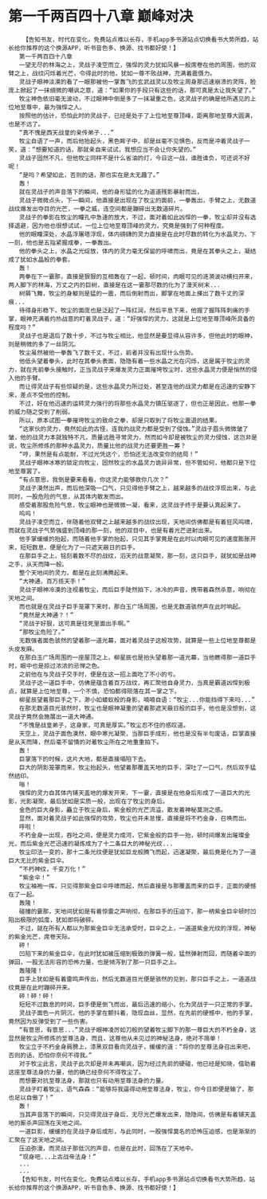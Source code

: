 # 第一千两百四十八章 巅峰对决
        【告知书友，时代在变化，免费站点难以长存，手机app多书源站点切换看书大势所趋，站长给你推荐的这个换源APP，听书音色多、换源、找书都好使！】
       第一千两百四十八章
       一望无尽的林海之上，灵战子凌空而立，强悍的灵力犹如风暴一般席卷在他的周围，他的双臂之上，战纹闪烁着光芒，令得此时的他，犹如一尊不败战神，充满着震慑力。
       灵战子眼神淡漠的看了一眼那被他一掌轰飞的玄武战灵以及牧尘周身那迅速崩溃的灵阵，脸庞上掀起了一抹细微的嘲讽之意，道：“如果你的手段只有这些的话，那可真是太让我失望了。”
       牧尘神色依旧毫无波动，不过眼神中倒是多了一抹凝重之色，这灵战子的确是他所遇见的上位地至尊中，最为强悍之人。
       按照他的估计，恐怕此时的灵战子，已经是处于了上位地至尊顶峰，距离那地至尊大圆满，也是不远了。
       “真不愧是西天战皇的亲传弟子...”
       牧尘自语了一声，而后他抬起头，黑色眸子中，却是丝毫不见惧色，反而是冲着灵战子一笑，道：“想要知道的话，那就亲自来试试，我想应当不会让你失望的。”
       灵战子固然不凡，但他牧尘同样不是什么省油的灯，今日这一战，谁胜谁负，可还说不好呢！
       “是吗？希望如此，否则的话，那也实在是太无趣了。”
       轰！
       就在灵战子的声音落下的瞬间，他的身形猛的化为道道残影暴射而出，
       灵战子微微点头，下一瞬间，他直接是出现在了牧尘的面前，一拳轰出，手臂之上，无数道战纹爆发出夺目的光芒，一拳之威，连空间都是蹦碎出无数道碎片。
       灵战子的拳影在牧尘的瞳孔中急速的放大，不过，面对着如此凶悍的一拳，牧尘却并没有选择退避，因为他也很想试试，一位上位地至尊顶峰的灵力，究竟是强到了何种程度。
       他的眼瞳深处，水晶浮屠塔浮现，体内磅礴的灵力直接是在此时尽数的转化为水晶灵力，下一刻，他也是五指紧握成拳，一拳轰出。
       他的拳头之上，水晶之光绽放，体内的灵力毫无保留的呼啸而出，竟是在其拳头之上，凝结成了犹如水晶般的拳套。
       轰！
       两拳在下一霎那，直接是狠狠的互相轰在了一起，顿时间，肉眼可见的涟漪波动横扫开来，两人脚下的林海，万丈之内的巨树，直接是在这一霎那尽数的化为了漫天树末...
       树屑飞舞，牧尘的身躯则是猛的一震，而后倒射而出，脚掌在地面上搽出了数千丈的深痕...
       待得身形稳下，牧尘的面庞也是泛起了一阵红润，然后平息下来，他握了握阵阵刺痛的手掌，眼神充满着灼热战意的盯着灵战子，道：“好强悍的灵力，这就是上位地至尊顶峰所具备的程度吗？”
       灵战子也是退后了数十步，不过与牧尘相比，他显然是要显得从容许多，但他此时的眼神，则是稍微的多了一丝阴沉。
       牧尘虽然被他一拳轰飞了数千丈，不过，前者并没有出现什么伤势。
       他低头望着拳头，此时在其拳头表面，隐隐有着一些水晶之光在闪烁，这是属于牧尘的灵力，就在先前拳头接触时，正当灵战子来爆发灵力正面摧垮牧尘时，这些水晶灵力便是悄然的侵入他的手臂。
       而让得灵战子有些惊疑的是，这些水晶灵力所过处，甚至连他的战灵力都是在迅速的安静下来，差点不受他的控制。
       不过，好在他迅速的运转灵力强行的将那些水晶灵力镇压驱逐了，但也正是因此，他那一拳的威力随之受到了削弱。
       所以，原本试图一拳摧垮牧尘的致命之拳，却是只取到了将牧尘震退的结果。
       “这家伙的灵力，竟然如此的古怪，连我的战灵力都是受到了侵蚀。”灵战子眉头微微皱了皱，他的战灵力本就独特不凡，质量远胜寻常灵力，然而如今却是被牧尘的灵力侵蚀，这岂非是说，牧尘所修炼的那种水晶灵力，质量比他的战灵力还要更胜一筹？
       “哼，果然是有点能耐，不过光凭这个，恐怕还无法改变你的结局！”
       灵战子眼神冰寒的锁定向牧尘，固然牧尘的水晶灵力诡异异常，但不管如何，他都只是下位地至尊罢了。
       “有点意思，我倒是要来看看，你这灵力能够救你几次？”
       灵战子漠然出声，而后他深吸一口气，只见得他手臂之上，越来越多的战纹浮现出来，与此同时，一股危险的气息，从其体内散发而出。
       感受着那股危险气息，牧尘眼神也是微微一凝，看来，这灵战子终于是要认真起来了。
       呜呜！
       灵战子凌空而立，伴随着他双臂之上越来越多的战纹出现，天地间仿佛都是有着狂风呜啸，而就在灵战子气势强盛到顶峰的那一刻，他的双目中，也是有着光芒迸射出来。
       他手掌缓缓的抬起，而随着他手掌的抬起，只见其手掌竟是在此时以肉眼可见的速度膨胀开来，短短数息，便是化为了一只遮天蔽日的巨手。
       在那巨手之上，铭刻着数不尽的战纹，滔天的战意凝聚，那一刻，这只巨手，就犹如是战神之手，从天而降一般。
       整个天地间的灵力，都是在此刻沸腾起来。
       “大神通，百万揽天手！”
       灵战子眼神冷漠的注视着牧尘，而后巨手陡然拍下，冰冷的声音，携带着森然杀意，响彻在天地之间。
       而也就是在灵战子巨手笼罩下来时，那白玉广场周围，也是无数道骇然声在此时响起。
       “竟然是大神通？！”
       “灵战子好狠，这可真是往死里面出手啊。”
       “那牧尘危险了。”
       无数强者面色骇然的望着那一道光幕，面对着灵战子这般攻势，就算是一些上位地至尊都是头皮发麻。
       在那白玉广场周围的一座屋顶之上，柳星辰也是抬头望着那一道光幕，当他瞧得那一道巨手时，眼中也是掠过浓浓的忌惮之色。
       之前他在与灵战子交手时，便是在这一招上面吃了不小的亏。
       灵战子这一道巨手中，仿佛是蕴含着百万战纹，再汇聚他自身灵力，当真是霸道凶悍到极点，就算是上位地至尊，一个不慎，恐怕都得陨落在其一掌之下。
       柳星辰望着那巨手之下，渺小如蝼蚁般的身影，喃喃自语：“牧尘...你能挡得下来吗...”
       在那无数道目光骇然时，牧尘也是眼神凝重的望着那遮天蔽日般的巨手，他也是没想到，这灵战子竟然会施展出一道大神通。
       “不愧是战皇弟子，这身家，可真是厚实。”牧尘忍不住的感叹道。
       天空上，灵战子面色漠然，眼中寒光凝聚，当那巨手成形，他也是没有半句废话，巨掌直接是从天而降，然后毫不留情的对着牧尘所在之地重重拍下。
       轰！
       巨掌落下的时候，这片大地，都是直接塌陷下去。
       巨大的阴影笼罩而来，牧尘抬起头，他望着那覆盖天地的巨手，深吐了一口气，然后双手猛然结印。
       嗡！
       强悍的灵力自其体内铺天盖地的爆发开来，下一霎，直接是在他身后形成了一道巨大的光影，光影凝聚，最后犹如是实质一般，出现在了牧尘的身后。
       金色的巨大身影，矗立于牧尘身后，紫金般的光芒流溢，散发着神秘莫测之感。
       显然，面对着灵战子如此强悍的攻势，牧尘也并未怠慢，直接是将不朽金身，召唤而出。
       呼啦！
       不朽金身一出现，吞吐之间，便是灵力成河，它紫金般的巨手一抬，顿时间爆发出璀璨金光，而后紫金光芒迅速的凝炼成为了十二条巨大的神秘光纹...
       牧尘印法一变的，那十二条光纹便是犹如巨龙般腾飞而起，迅速凝聚，最后竟是化为了一道巨大无比的紫金巨伞。
       “不朽神纹，千变万化！”
       “紫金伞！”
       牧尘袖袍一挥，只见得那紫金巨伞呼啸而起，然后直接是与那覆盖而来的巨手，正面的硬憾在了一起。
       轰隆！
       碰撞的霎那，天地间犹如是有着惊雷之声响彻，在那巨手的压迫下，那一柄紫金巨伞顿时凹陷出极限的弧度，犹如即将破碎。
       不过，就在所有人都以为那紫金巨伞无法承受时，巨伞之上，一道道紫金光纹的浮现，神秘的紫金光芒，席卷天际。
       砰！
       凹陷下来的紫金巨伞，在此时犹如被压缩到极致的弹簧一般，猛然弹射而回，而随着伞面的弹回，一股无法形容的恐怖力量，也是倾泻到了那一只巨手之上。
       轰隆隆！
       巨手上犹如是有着雷鸣声传出，然后无数道目光便是骇然的见到，那只巨手之上，一道道战纹竟是在此时蹦碎开来。
       砰！砰！砰！
       短短不过数息的时间，巨手便是倒飞而出，最后迅速的缩小，化为灵战子一只正常的手掌。
       灵战子面色一片阴沉，他的手掌在颤抖着，隐现血丝，显然，在先前的硬憾中，他的手掌，竟然因为反弹受到了一些伤害。
       “有意思，有意思...”灵战子眼神凌厉如刀般的望着牧尘脚下的那一尊巨大的不朽金身，这显然是牧尘所修炼的至尊法身，而且，这尊他从未见过的神秘法身，绝对不简单！
       牧尘立于不朽金身肩膀上，漆黑双目看向灵战子，缓缓的道：“将你的至尊法身召出来吧，否则的话，恐怕你奈何不得我。”
       对于牧尘此言，灵战子此次却是并未再嘲讽，因为经过先前的硬碰，他已经是知晓，借助着这座至尊法身的力量，他的确已经奈何不得牧尘了。
       而想要对抗至尊法身，那就也只有动用至尊法身的力量。
       灵战子盯着牧尘，语气森森：“能够将我逼得动用至尊法身，牧尘，你今日即便是输了，那也足以自傲了！”
       轰！
       当其声音落下的瞬间，只见得灵战子身后，无尽光芒爆发出来，隐隐间，仿佛是有着铺天盖地的厮杀声回荡在天地之间。
       一道巨影，缓缓的在灵战子身后成形，与此同时，一股强悍莫名的恐怖压迫感，也是渐渐的汇聚在了这天地之间。
       压迫弥漫，而灵战子那低沉的声音，也是在此时，回荡在了天地中。
       “现身吧...上古战帝法身！”
       ...
       ...
       【告知书友，时代在变化，免费站点难以长存，手机app多书源站点切换看书大势所趋，站长给你推荐的这个换源APP，听书音色多、换源、找书都好使！】